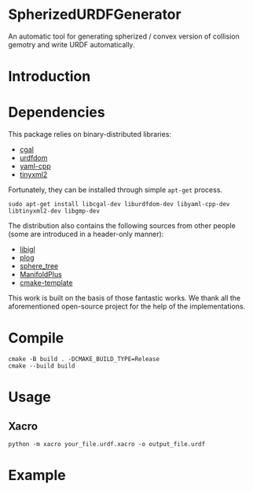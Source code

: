 # SpherizedURDFGenerator
An automatic tool for generating spherized / convex version of collision gemotry and write URDF automatically. 

# Introduction





# Dependencies

This package relies on binary-distributed libraries:

- [cgal](https://github.com/CGAL/cgal?tab=License-1-ov-file)
- [urdfdom](https://github.com/ros/urdfdom)
- [yaml-cpp](https://github.com/jbeder/yaml-cpp)
- [tinyxml2](https://github.com/leethomason/tinyxml2)

Fortunately, they can be installed through simple `apt-get` process.  

```shell
sudo apt-get install libcgal-dev liburdfdom-dev libyaml-cpp-dev libtinyxml2-dev libgmp-dev
```

The distribution also contains the following sources from other people (some are introduced in a header-only manner):

- [libigl](https://github.com/libigl/libigl)
- [plog](https://github.com/SergiusTheBest/plog)
- [sphere_tree](https://github.com/mlund/spheretree)
- [ManifoldPlus](https://github.com/hjwdzh/ManifoldPlus)
- [cmake-template](https://github.com/cpp-best-practices/cmake_template/tree/main)

This work is built on the basis of those fantastic works. We thank all the aforementioned open-source project for the help of the implementations.

# Compile

```shell
cmake -B build . -DCMAKE_BUILD_TYPE=Release
cmake --build build 
```

# Usage



## Xacro

```shell
python -m xacro your_file.urdf.xacro -o output_file.urdf
```

# Example
